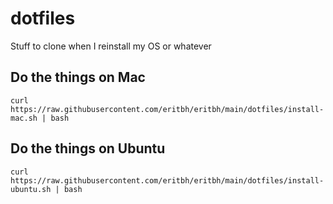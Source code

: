 # dotfiles

Stuff to clone when I reinstall my OS or whatever

## Do the things on Mac

    curl https://raw.githubusercontent.com/eritbh/eritbh/main/dotfiles/install-mac.sh | bash

## Do the things on Ubuntu

    curl https://raw.githubusercontent.com/eritbh/eritbh/main/dotfiles/install-ubuntu.sh | bash
